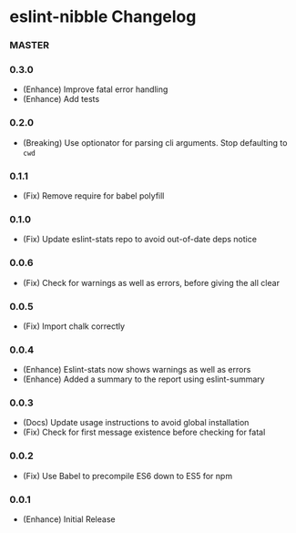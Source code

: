 # eslint-nibble Changelog

### MASTER

### 0.3.0
- (Enhance) Improve fatal error handling
- (Enhance) Add tests

### 0.2.0
- (Breaking) Use optionator for parsing cli arguments.  Stop defaulting to `cwd`

### 0.1.1
- (Fix) Remove require for babel polyfill

### 0.1.0
- (Fix) Update eslint-stats repo to avoid out-of-date deps notice

### 0.0.6
- (Fix) Check for warnings as well as errors, before giving the all clear

### 0.0.5
- (Fix) Import chalk correctly

### 0.0.4
- (Enhance) Eslint-stats now shows warnings as well as errors
- (Enhance) Added a summary to the report using eslint-summary


### 0.0.3
- (Docs) Update usage instructions to avoid global installation
- (Fix)  Check for first message existence before checking for fatal


### 0.0.2
- (Fix) Use Babel to precompile ES6 down to ES5 for npm


### 0.0.1
- (Enhance) Initial Release
